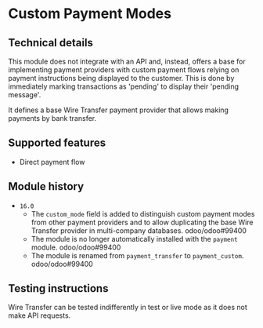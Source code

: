 # Custom Payment Modes

## Technical details

This module does not integrate with an API and, instead, offers a base for implementing payment
providers with custom payment flows relying on payment instructions being displayed to the customer.
This is done by immediately marking transactions as 'pending' to display their 'pending message'.

It defines a base Wire Transfer payment provider that allows making payments by bank transfer.

## Supported features

- Direct payment flow

## Module history

- `16.0`
  - The `custom_mode` field is added to distinguish custom payment modes from other payment
    providers and to allow duplicating the base Wire Transfer provider in multi-company databases.
    odoo/odoo#99400
  - The module is no longer automatically installed with the `payment` module. odoo/odoo#99400
  - The module is renamed from `payment_transfer` to `payment_custom`. odoo/odoo#99400

## Testing instructions

Wire Transfer can be tested indifferently in test or live mode as it does not make API requests.
